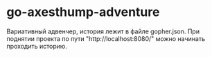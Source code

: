 # go-axesthump-adventure

Вариативный адвенчер, история лежит в файле gopher.json. При поднятии проекта по пути "http://localhost:8080/" можно начинать проходить историю.
